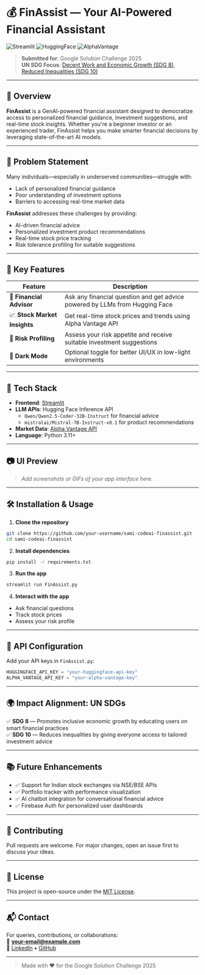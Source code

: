 
# 💰 FinAssist — Your AI-Powered Financial Assistant

![Streamlit](https://img.shields.io/badge/Built%20With-Streamlit-orange?style=for-the-badge&logo=streamlit)
![HuggingFace](https://img.shields.io/badge/Powered%20By-HuggingFace-yellow?style=for-the-badge&logo=huggingface)
![AlphaVantage](https://img.shields.io/badge/Stock%20Data-Alpha%20Vantage-blue?style=for-the-badge)

> **Submitted for**: Google Solution Challenge 2025  
> **UN SDG Focus**: [Decent Work and Economic Growth (SDG 8)](https://sdgs.un.org/goals/goal8), [Reduced Inequalities (SDG 10)](https://sdgs.un.org/goals/goal10)

---

## 🌟 Overview

**FinAssist** is a GenAI-powered financial assistant designed to democratize access to personalized financial guidance, investment suggestions, and real-time stock insights. Whether you're a beginner investor or an experienced trader, FinAssist helps you make smarter financial decisions by leveraging state-of-the-art AI models.

---

## 🎯 Problem Statement

Many individuals—especially in underserved communities—struggle with:
- Lack of personalized financial guidance
- Poor understanding of investment options
- Barriers to accessing real-time market data

**FinAssist** addresses these challenges by providing:
- AI-driven financial advice
- Personalized investment product recommendations
- Real-time stock price tracking
- Risk tolerance profiling for suitable suggestions

---

## 🧠 Key Features

| Feature                        | Description                                                                 |
|-------------------------------|-----------------------------------------------------------------------------|
| 📢 **Financial Advisor**       | Ask any financial question and get advice powered by LLMs from Hugging Face |
| 📈 **Stock Market Insights**   | Get real-time stock prices and trends using Alpha Vantage API              |
| 🎯 **Risk Profiling**          | Assess your risk appetite and receive suitable investment suggestions       |
| 🌙 **Dark Mode**               | Optional toggle for better UI/UX in low-light environments                  |

---

## 🚀 Tech Stack

- **Frontend**: [Streamlit](https://streamlit.io/)
- **LLM APIs**: Hugging Face Inference API
  - `Qwen/Qwen2.5-Coder-32B-Instruct` for financial advice
  - `mistralai/Mistral-7B-Instruct-v0.1` for product recommendations
- **Market Data**: [Alpha Vantage API](https://www.alphavantage.co/)
- **Language**: Python 3.11+

---

## 📷 UI Preview

> _Add screenshots or GIFs of your app interface here._

---

## 🛠️ Installation & Usage

1. **Clone the repository**
```bash
git clone https://github.com/your-username/sami-codeai-finassist.git
cd sami-codeai-finassist
```

2. **Install dependencies**
```bash
pip install -r requirements.txt
```

3. **Run the app**
```bash
streamlit run FinAssist.py
```

4. **Interact with the app**
- Ask financial questions
- Track stock prices
- Assess your risk profile

---

## 🔐 API Configuration

Add your API keys in `FinAssist.py`:

```python
HUGGINGFACE_API_KEY = "your-huggingface-api-key"
ALPHA_VANTAGE_API_KEY = "your-alpha-vantage-key"
```

---

## 🌍 Impact Alignment: UN SDGs

✅ **SDG 8** — Promotes inclusive economic growth by educating users on smart financial practices  
✅ **SDG 10** — Reduces inequalities by giving everyone access to tailored investment advice

---

## 📚 Future Enhancements

- ✅ Support for Indian stock exchanges via NSE/BSE APIs
- ✅ Portfolio tracker with performance visualization
- ✅ AI chatbot integration for conversational financial advice
- ✅ Firebase Auth for personalized user dashboards

---

## 🤝 Contributing

Pull requests are welcome. For major changes, open an issue first to discuss your ideas.

---

## 📄 License

This project is open-source under the [MIT License](LICENSE).

---

## 📬 Contact

For queries, contributions, or collaborations:  
📧 **your-email@example.com**  
🔗 [LinkedIn](https://www.linkedin.com/in/your-profile) • [GitHub](https://github.com/your-username)

---

> Made with ❤️ for the Google Solution Challenge 2025
